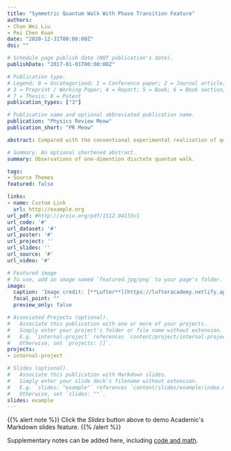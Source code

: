```yaml
---
title: "Symmetric Quantum Walk With Phase Transition Feature"
authors:
- Chun Wei Liu
- Pei Chen Kuan
date: "2020-12-31T00:00:00Z"
doi: ""

# Schedule page publish date (NOT publication's date).
publishDate: "2017-01-01T00:00:00Z"

# Publication type.
# Legend: 0 = Uncategorized; 1 = Conference paper; 2 = Journal article;
# 3 = Preprint / Working Paper; 4 = Report; 5 = Book; 6 = Book section;
# 7 = Thesis; 8 = Patent
publication_types: ["3"]

# Publication name and optional abbreviated publication name.
publication: "Physics Review Meow"
publication_short: "PR Meow"

abstract: Compared with the conventional experimental realization of quantum walk, here we consider acase that the shift operator will transfer the qubit symmetrically in space. This new configurationmay help us get rid of possible asymmetric phase contribution in the experiment, and will result ina hybrid two-three states quantum walk. Similar to the three-state case, this symmetric quantumwalk shows a self-trapping feature. However, this phenomenon depends on how we adjust failingprobability as our parameter. There is a phase transition between globally developing quantum walkand self-trapping localized moving wavepackets. Here we will analyze this phenomenon and show arespectable approximated formula to determine the boundary between these two distinct features,and discuss the ways to implement it.

# Summary. An optional shortened abstract.
summary: Observations of one-dimention disctete quantum walk.

tags:
- Source Themes
featured: false

links:
- name: Custom Link
  url: http://example.org
url_pdf: #http://arxiv.org/pdf/1512.04133v1
url_code: '#'
url_dataset: '#'
url_poster: '#'
url_project: ''
url_slides: ''
url_source: '#'
url_video: '#'

# Featured image
# To use, add an image named `featured.jpg/png` to your page's folder. 
image:
  caption: 'Image credit: [**Lufter**](https://lufteracademy.netlify.app/)'
  focal_point: ""
  preview_only: false

# Associated Projects (optional).
#   Associate this publication with one or more of your projects.
#   Simply enter your project's folder or file name without extension.
#   E.g. `internal-project` references `content/project/internal-project/index.md`.
#   Otherwise, set `projects: []`.
projects:
- internal-project

# Slides (optional).
#   Associate this publication with Markdown slides.
#   Simply enter your slide deck's filename without extension.
#   E.g. `slides: "example"` references `content/slides/example/index.md`.
#   Otherwise, set `slides: ""`.
slides: example
---
```


{{% alert note %}}
Click the *Slides* button above to demo Academic's Markdown slides feature.
{{% /alert %}}

Supplementary notes can be added here, including [code and math](https://sourcethemes.com/academic/docs/writing-markdown-latex/).
